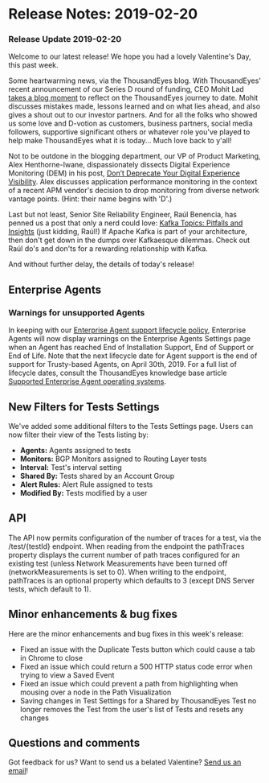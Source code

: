 # Release Notes: 2019-02-20

### Release Update 2019-02-20

Welcome to our latest release! We hope you had a lovely Valentine's Day, this past week.

Some heartwarming news, via the ThousandEyes blog. With ThousandEyes' recent announcement of our Series D round of funding, CEO Mohit Lad [takes a blog moment](https://blog.thousandeyes.com/series-d-raising-funds-and-making-new-mistakes/) to reflect on the ThousandEyes journey to date. Mohit discusses mistakes made, lessons learned and on what lies ahead, and also gives a shout out to our investor partners. And for all the folks who showed us some love and D-votion as customers, business partners, social media followers, supportive significant others or whatever role you've played to help make ThousandEyes what it is today... Much love back to y'all!

Not to be outdone in the blogging department, our VP of Product Marketing, Alex Henthorne-Iwane, dispassionately dissects Digital Experience Monitoring \(DEM\) in his post, [Don’t Deprecate Your Digital Experience Visibility](https://blog.thousandeyes.com/kafka-topics-pitfalls-and-insights/). Alex discusses application performance monitoring in the context of a recent APM vendor's decision to drop monitoring from diverse network vantage points.  \(Hint: their name begins with 'D'.\)

Last but not least, Senior Site Reliability Engineer, Raúl Benencia, has penned us a post that only a nerd could love: [Kafka Topics: Pitfalls and Insights](https://blog.thousandeyes.com/kafka-topics-pitfalls-and-insights/) \(just kidding, Raúl!\) If Apache Kafka is part of your architecture, then don't get down in the dumps over Kafkaesque dilemmas. Check out Raúl do's and don'ts for a rewarding relationship with Kafka.

And without further delay, the details of today's release!

## Enterprise Agents

### Warnings for unsupported Agents

In keeping with our [Enterprise Agent support lifecycle policy](https://success.thousandeyes.com/PublicArticlePage?articleIdParam=kA044000000fyhbCAA_Enterprise-Agent-support-lifecycle-policy), Enterprise Agents will now display warnings on the Enterprise Agents Settings page when an Agent has reached End of Installation Support, End of Support or End of Life. Note that the next lifecycle date for Agent support is the end of support for Trusty-based Agents, on April 30th, 2019. For a full list of lifecycle dates, consult the ThousandEyes knowledge base article [Supported Enterprise Agent operating systems](https://success.thousandeyes.com/PublicArticlePage?articleIdParam=kA0E0000000CmnoKAC_Supported-Enterprise-Agent-operating-systems). 

## New Filters for Tests Settings

We've added some additional filters to the Tests Settings page. Users can now filter their view of the Tests listing by:

* **Agents:** Agents assigned to tests
* **Monitors:** BGP Monitors assigned to Routing Layer tests
* **Interval:** Test's interval setting
* **Shared By:** Tests shared by an Account Group
* **Alert Rules:** Alert Rule assigned to tests
* **Modified By:** Tests modified by a user

## API

The API now permits configuration of the number of traces for a test, via the /test/{testId} endpoint. When reading from the endpoint the pathTraces property displays the current number of path traces configured for an existing test \(unless Network Measurements have been turned off \(networkMeasurements is set to 0\). When writing to the endpoint, pathTraces is an optional property which defaults to 3 \(except DNS Server tests, which default to 1\).

## Minor enhancements & bug fixes

Here are the minor enhancements and bug fixes in this week's release:

* Fixed an issue with the Duplicate Tests button which could cause a tab in Chrome to close
* Fixed an issue which could return a 500 HTTP status code error when trying to view a Saved Event
* Fixed an issue which could prevent a path from highlighting when mousing over a node in the Path Visualization
* Saving changes in Test Settings for a Shared by ThousandEyes Test no longer removes the Test from the user's list of Tests and resets any changes

## Questions and comments

Got feedback for us? Want to send us a belated Valentine? [Send us an email](mailto:support@thousandeyes.com?subject=2019-03-05+Release+Update)!

